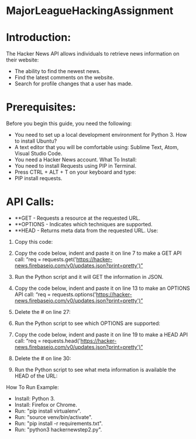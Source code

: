 # MajorLeagueHackingAssignment

# Introduction: 

The Hacker News API allows individuals to retrieve news information on their website: 

*	The ability to find the newest news.
*	Find the latest comments on the website.
*	Search for profile changes that a user has made. 
# Prerequisites: 

Before you begin this guide, you need the following: 

*	You need to set up a local development environment for Python 3. How to install Ubuntu? 
*	A text editor that you will be comfortable using: Sublime Text, Atom, Visual Studio Code. 
*	You need a Hacker News account. 
What To Install:
*	You need to install Requests using PIP in Terminal. 
*	Press CTRL + ALT + T on your keyboard and type:
*	PIP install requests.
# API Calls:
*	**GET - Requests a resource at the requested URL.
*	**OPTIONS - Indicates which techniques are supported.
*	**HEAD - Returns meta data from the requested URL.
Use:
1.	Copy this code: 
 
2.	Copy the code below, indent and paste it on line 7 to make a GET API call: 
“req = requests.get('https://hacker-news.firebaseio.com/v0/updates.json?print=pretty')”
3.	Run the Python script and it will GET the information in JSON. 
 





4.	Copy the code below, indent and paste it on line 13 to make an OPTIONS API call: 
“req = requests.options('https://hacker-news.firebaseio.com/v0/updates.json?print=pretty')”
5.	Delete the # on line 27:
 
6.	Run the Python script to see which OPTIONS are supported:
 


7.	Copy the code below, indent and paste it on line 19 to make a HEAD API call: 
“req = requests.head('https://hacker-news.firebaseio.com/v0/updates.json?print=pretty')”
8.	Delete the # on line 30:
 
9.	Run the Python script to see what meta information is available the HEAD of the URL:
 
How To Run Example:
*	Install: Python 3.
*	Install: Firefox or Chrome. 
*	Run: "pip install virtualenv".
*	Run: "source venv/bin/activate".
*	Run: "pip install -r requirements.txt".
*	Run: "python3 hackernewstep2.py".
